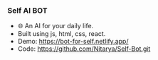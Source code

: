  ### Self AI BOT
 - 🌐 An AI for your daily life.
 -  Built using js, html, css, react.
 - Demo: https://bot-for-self.netlify.app/
 - Code: https://github.com/Nitarya/Self-Bot.git
